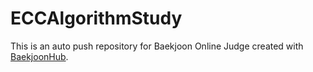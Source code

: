 # ECCAlgorithmStudy
This is an auto push repository for Baekjoon Online Judge created with [BaekjoonHub](https://github.com/BaekjoonHub/BaekjoonHub).
